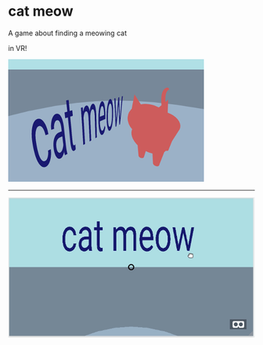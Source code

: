 # cat meow

A game about finding a meowing cat

in VR!

![screenshot](screenshot.png)

---
![screencap](cat-meow.gif)
